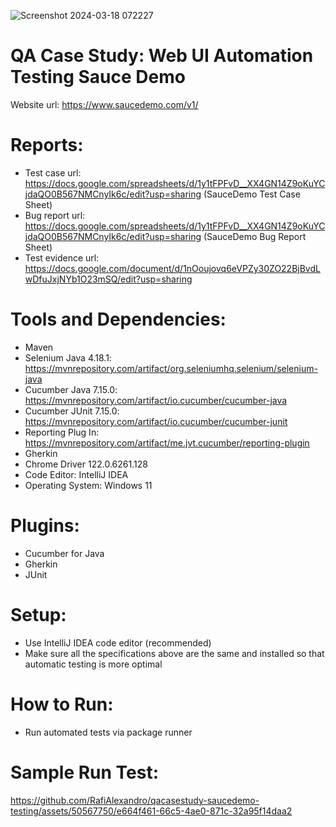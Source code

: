 ![Screenshot 2024-03-18 072227](https://github.com/RafiAlexandro/qacasestudy-saucedemo-testing/assets/50567750/2a85e998-3e82-458f-b5d1-25a47dbd727f)

# QA Case Study: Web UI Automation Testing Sauce Demo
Website url: https://www.saucedemo.com/v1/

# Reports:
- Test case url: https://docs.google.com/spreadsheets/d/1y1tFPFvD__XX4GN14Z9oKuYCjdaQO0B567NMCnyIk6c/edit?usp=sharing (SauceDemo Test Case Sheet)
- Bug report url: https://docs.google.com/spreadsheets/d/1y1tFPFvD__XX4GN14Z9oKuYCjdaQO0B567NMCnyIk6c/edit?usp=sharing (SauceDemo Bug Report Sheet)
- Test evidence url: https://docs.google.com/document/d/1nOoujovq6eVPZy30ZO22BjBvdLwDfuJxjNYb1O23mSQ/edit?usp=sharing
  
# Tools and Dependencies: 
- Maven
- Selenium Java 4.18.1: https://mvnrepository.com/artifact/org.seleniumhq.selenium/selenium-java
- Cucumber Java 7.15.0: https://mvnrepository.com/artifact/io.cucumber/cucumber-java
- Cucumber JUnit 7.15.0: https://mvnrepository.com/artifact/io.cucumber/cucumber-junit
- Reporting Plug In: https://mvnrepository.com/artifact/me.jvt.cucumber/reporting-plugin
- Gherkin
- Chrome Driver 122.0.6261.128
- Code Editor: IntelliJ IDEA
- Operating System: Windows 11

# Plugins:
- Cucumber for Java
- Gherkin
- JUnit

# Setup:
- Use IntelliJ IDEA code editor (recommended)
- Make sure all the specifications above are the same and installed so that automatic testing is more optimal

# How to Run:
- Run automated tests via package runner

# Sample Run Test:
https://github.com/RafiAlexandro/qacasestudy-saucedemo-testing/assets/50567750/e664f461-66c5-4ae0-871c-32a95f14daa2
